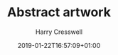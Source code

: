 ---
title: "Abstract artwork"
date: 2019-01-22T16:57:09+01:00
author: Harry Cresswell
draft: false
image_alt: "Abstract artwork"
image_ratio: "portrait"
layout: lightbox
tags:
 - Painting
 - Chrome
 - BW
---